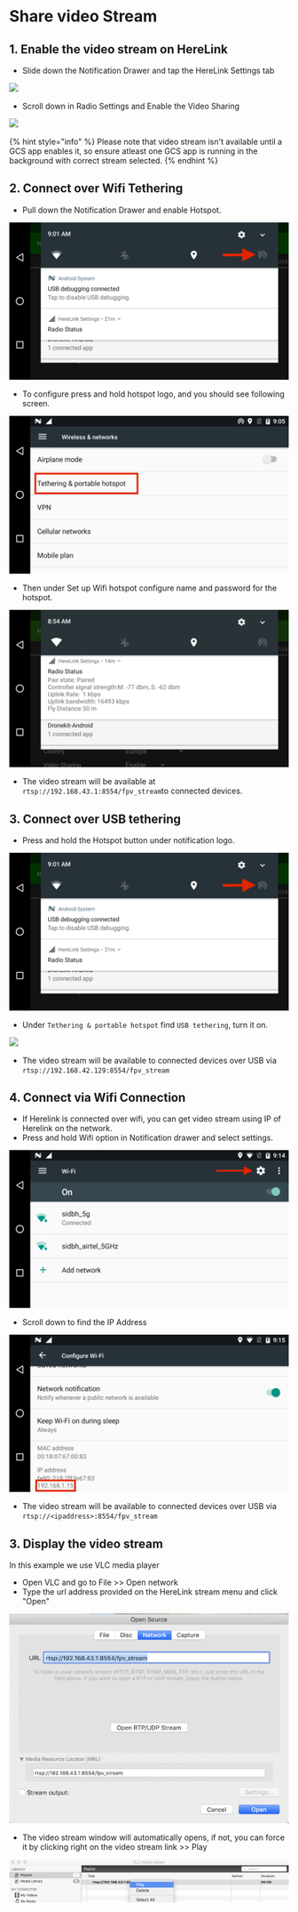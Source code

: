 # Share video Stream

## 1. Enable the video stream on HereLink

* Slide down the Notification Drawer and tap the HereLink Settings tab

![](../.gitbook/assets/image%20%2813%29.png)

* Scroll down in Radio Settings and Enable the Video Sharing

![](../.gitbook/assets/image%20%287%29.png)

{% hint style="info" %}
Please note that video stream isn't available until a GCS app enables it, so ensure atleast one GCS app is running in the background with correct stream selected.
{% endhint %}

## 2. Connect over Wifi Tethering

* Pull down the Notification Drawer and enable Hotspot.

![](../.gitbook/assets/device-2020-02-14-143024.png)

* To configure press and hold hotspot logo, and you should see following screen.

![](../.gitbook/assets/device-2020-02-14-143404.png)

* Then under Set up Wifi hotspot configure name and password for the hotspot.

![](../.gitbook/assets/image%20%284%29.png)

* The video stream will be available at `rtsp://192.168.43.1:8554/fpv_stream`to connected devices.

## 3. Connect over USB tethering

* Press and hold the Hotspot button under notification logo.

![](../.gitbook/assets/device-2020-02-14-143024.png)

* Under `Tethering & portable hotspot` find `USB tethering`, turn it on.

![](../.gitbook/assets/image%20%288%29.png)

* The video stream will be available to connected devices over USB via `rtsp://192.168.42.129:8554/fpv_stream`

## 4. Connect via Wifi Connection

* If Herelink is connected over wifi, you can get video stream using IP of Herelink on the network.
* Press and hold Wifi option in Notification drawer and select settings.

![](../.gitbook/assets/device-2020-02-14-144314.png)

* Scroll down to find the IP Address

![](../.gitbook/assets/device-2020-02-14-144436.png)

* The video stream will be available to connected devices over USB via `rtsp://<ipaddress>:8554/fpv_stream`

 

## 3. Display the video stream

In this example we use VLC media player

* Open VLC and go to File &gt;&gt; Open network
* Type the url address provided on the HereLink stream menu and click "Open" 

![](../.gitbook/assets/vlc-stream.png)

* The video stream window will automatically opens, if not, you can force it by clicking right on the video stream link &gt;&gt; Play

![](../.gitbook/assets/vlc_2.png)

